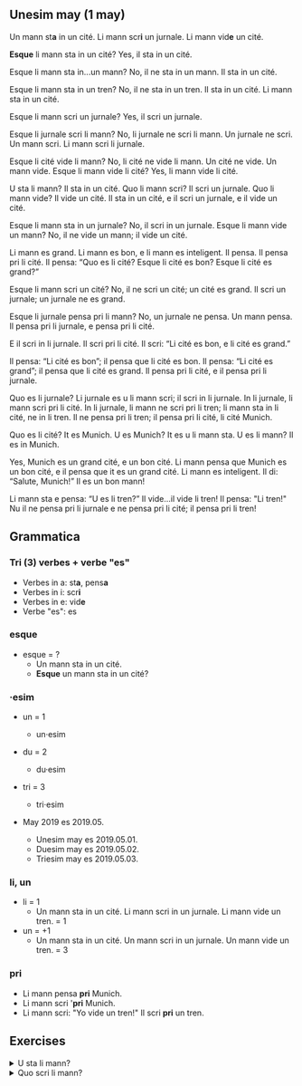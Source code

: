 ## Unesim may (1 may)

Un mann st**a** in un <span data-tippy-content="<img style='width:200px' src='https://upload.wikimedia.org/wikipedia/commons/thumb/9/9a/New_York_City_%28New_York%2C_USA%29%2C_Empire_State_Building_--_2012_--_6440.jpg/220px-New_York_City_%28New_York%2C_USA%29%2C_Empire_State_Building_--_2012_--_6440.jpg'><p>Un cité</p>">cité</span>. Li mann scr**i** un <span data-tippy-content="<img style='width:200px' src='https://upload.wikimedia.org/wikipedia/commons/7/7b/Fountain_pen_writing_%28literacy%29.jpg'><p>scri un jurnale</p>">jurnale</span>. Li mann vid**e** un cité. 

**Esque** li mann sta in un cité? Yes, il sta in un cité.

Esque li mann sta in...un mann? No, il ne sta in un mann. Il sta in un cité.

Esque li mann sta in un tren? No, il ne sta in un tren. Il sta in un cité. Li mann sta in un cité.

Esque li mann scri un jurnale? Yes, il scri un jurnale.

Esque li jurnale scri li mann? No, li jurnale ne scri li mann. Un jurnale ne scri. Un mann scri. Li mann scri li jurnale.

Esque li cité vide li mann? No, li cité ne vide li mann. Un cité ne vide. Un mann vide. Esque li mann vide li cité? Yes, li mann vide li cité.

U sta li mann? Il sta in un cité. Quo li mann scri? Il scri un jurnale. Quo li mann vide? Il vide un cité. Il sta in un cité, e il scri un jurnale, e il vide un cité.

Esque li mann sta in un jurnale? No, il scri in un jurnale. Esque li mann vide un mann? No, il ne vide un mann; il vide un cité.

Li mann es grand. Li mann es bon, e li mann es inteligent. Il pensa. Il pensa pri li cité. Il pensa: “Quo es li cité? Esque li cité es bon? Esque li cité es grand?”

Esque li mann scri un cité? No, il ne scri un cité; un cité es grand. Il scri un jurnale; un jurnale ne es grand.

Esque li jurnale pensa pri li mann? No, un jurnale ne pensa. Un mann pensa. Il pensa pri li jurnale, e pensa pri li cité.

E il scri in li jurnale. Il scri pri li cité. Il scri: “Li cité es bon, e li cité es grand.”

Il pensa: “Li cité es bon”; il pensa que li cité es bon. Il pensa: “Li cité es grand”; il pensa que li cité es grand. Il pensa pri li cité, e il pensa pri li jurnale.

Quo es li jurnale? Li jurnale es u li mann scri; il scri in li jurnale. In li jurnale, li mann scri pri li cité. In li jurnale, li mann ne scri pri li tren; li mann sta in li cité, ne in li tren. Il ne pensa pri li tren; il pensa pri li cité, li cité Munich.

Quo es li cité? It es Munich. U es Munich? It es u li mann sta. U es li mann? Il es in Munich.

Yes, Munich es un grand cité, e un bon cité. Li mann pensa que Munich es un bon cité, e il pensa que it es un grand cité. Li mann es inteligent. Il di: “Salute, Munich!” Il es un bon mann!

Li mann sta e pensa: “U es li tren?” Il vide...il vide li tren! Il pensa: "Li tren!" Nu il ne pensa pri li jurnale e ne pensa pri li cité; il pensa pri li tren!

## Grammatica

### Tri (3) verbes + verbe "es"

* Verbes in a: st**a**, pens**a**
* Verbes in i: scr**i**
* Verbes in e: vid**e**
* Verbe "es": es

### esque

* esque = ?
  * Un mann sta in un cité.
  * **Esque** un mann sta in un cité?

### ·esim

* un = 1
  * un·esim
* du = 2
  * du·esim
* tri = 3
  * tri·esim

* May 2019 es 2019.05.
  * Unesim may es 2019.05.01.
  * Duesim may es 2019.05.02.
  * Triesim may es 2019.05.03.

### li, un

* li = 1
  * Un mann sta in un cité. Li mann scri in un jurnale. Li mann vide un tren. = 1
* un = +1
  * Un mann sta in un cité. Un mann scri in un jurnale. Un mann vide un tren. = 3

### pri

* Li mann pensa **pri** Munich.
* Li mann scri '**pri** Munich.
* Li mann scri: "Yo vide un tren!" Il scri **pri** un tren.

## Exercises

<details>
    <summary>U sta li mann?</summary>
    Il sta in un cité.
</details>

<details>
    <summary>Quo scri li mann?</summary>
    Il scri un jurnale.
</details>